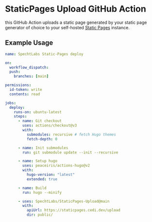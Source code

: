 # StaticPages Upload GitHub Action

this GitHub Action uploads a static page generated by your static page generator of choice to your self-hosted [Static Pages](https://github.com/SpechtLabs/StaticPages) instance.

## Example Usage

```yaml
name: SpechtLabs Static-Pages deploy

on:
  workflow_dispatch:
  push:
    branches: [main]

permissions:
  id-token: write
  contents: read

jobs:
  deploy:
    runs-on: ubuntu-latest
    steps:
      - name: Git checkout
        uses: actions/checkout@v3
        with:
          submodules: recursive # fetch Hugo themes
          fetch-depth: 0

      - name: Init submodules
        run: git submodule update --init --recursive

      - name: Setup hugo
        uses: peaceiris/actions-hugo@v2
        with:
          hugo-version: "latest"
          extended: true

      - name: Build
        run: hugo --minify

      - uses: SpechtLabs/StaticPages-Upload@main
        with:
          apiUrl: https://staticpages.cedi.dev/upload
          dir: public/
```
